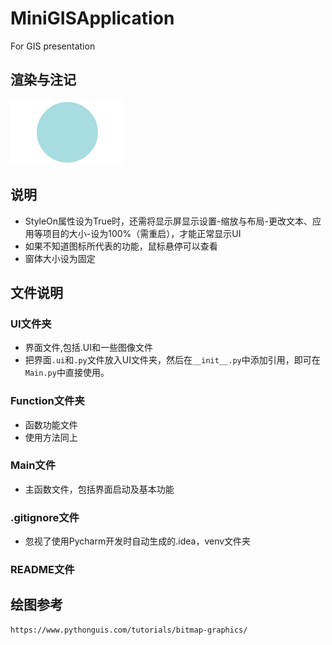 # MiniGISApplication
For GIS presentation

渲染与注记
----
![image](https://github.com/TianyouCheng/MiniGISApplication/blob/main/UI/images/Point.png)

说明
----
* StyleOn属性设为True时，还需将显示屏显示设置-缩放与布局-更改文本、应用等项目的大小-设为100%（需重启），才能正常显示UI
* 如果不知道图标所代表的功能，鼠标悬停可以查看
* 窗体大小设为固定

文件说明
----
### UI文件夹
* 界面文件,包括.UI和一些图像文件
* 把界面`.ui`和`.py`文件放入UI文件夹，然后在`__init__.py`中添加引用，即可在`Main.py`中直接使用。
### Function文件夹
* 函数功能文件
* 使用方法同上
### Main文件
* 主函数文件，包括界面启动及基本功能
### .gitignore文件
* 忽视了使用Pycharm开发时自动生成的.idea，venv文件夹
### README文件

绘图参考
----
    https://www.pythonguis.com/tutorials/bitmap-graphics/